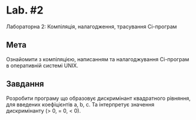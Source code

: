 # Lab. #2
  Лабораторна 2: Компіляція, налагодження, трасування Сі-програм

## Мета
  Ознайомити з компіляцією, написанням та нала­годжування Сі-програм в оперативній системі UNIX.

## Завдання
  Розробити програму що образовує дискримінант квадратного рівняння, для введених коефіцієнтів a, b, c. Та інтерпретує значення дискримінанту (> 0, = 0, < 0).
  
